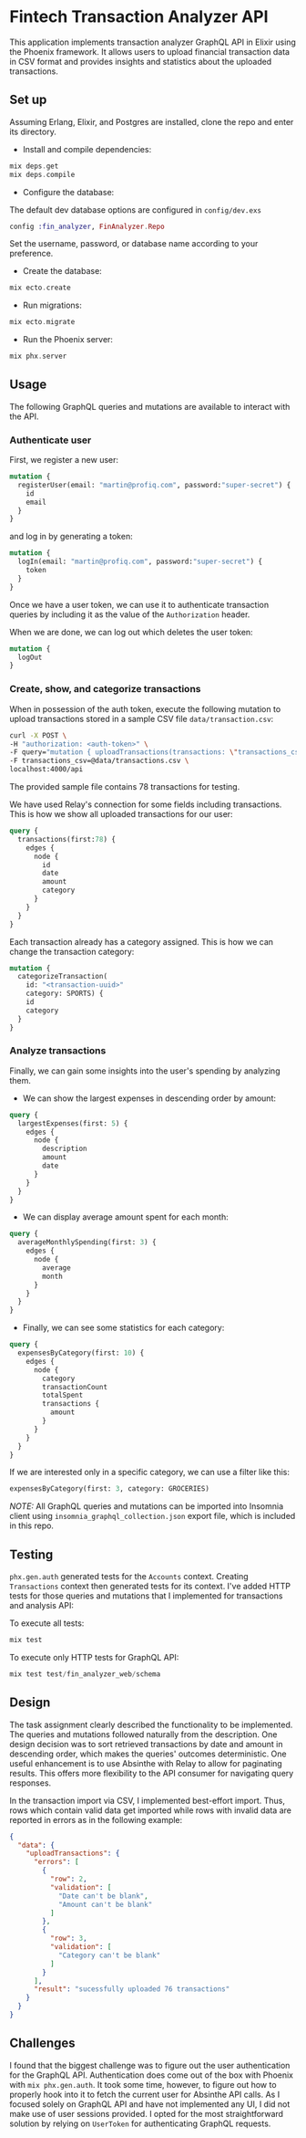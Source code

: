# Fintech Transaction Analyzer API

This application implements transaction analyzer GraphQL API in Elixir using the Phoenix framework. It allows users to
upload financial transaction data in CSV format and provides insights and statistics about the uploaded transactions.

## Set up

Assuming Erlang, Elixir, and Postgres are installed, clone the repo and enter its directory.

* Install and compile dependencies:

```elixir
mix deps.get
mix deps.compile
```

* Configure the database:

The default dev database options are configured in `config/dev.exs`

```elixir
config :fin_analyzer, FinAnalyzer.Repo
```

Set the username, password, or database name according to your preference.

* Create the database:

```elixir
mix ecto.create
```

* Run migrations:

```elixir
mix ecto.migrate
```

* Run the Phoenix server:

```elixir
mix phx.server
```


## Usage

The following GraphQL queries and mutations are available to interact with the API.


### Authenticate user

First, we register a new user:

```graphql
mutation {
  registerUser(email: "martin@profiq.com", password:"super-secret") {
    id
    email
  }
}
```
and log in by generating a token:

```graphql
mutation {
  logIn(email: "martin@profiq.com", password:"super-secret") {
    token
  }
}
```

Once we have a user token, we can use it to authenticate transaction queries by including it as the value of the `Authorization` header.

When we are done, we can log out which deletes the user token:

```graphql
mutation {
  logOut
}
```

### Create, show, and categorize transactions

When in possession of the auth token, execute the following mutation to upload
transactions stored in a sample CSV file `data/transaction.csv`:

```bash
curl -X POST \
-H "authorization: <auth-token>" \
-F query="mutation { uploadTransactions(transactions: \"transactions_csv\")}" \
-F transactions_csv=@data/transactions.csv \
localhost:4000/api
```

The provided sample file contains 78 transactions for testing. 

We have used Relay's connection for some fields including transactions. This is how we show all uploaded transactions for our user:

```graphql
query {
  transactions(first:78) {
    edges {
      node {
        id
        date
        amount
        category
      }
    }
  }
}
```

Each transaction already has a category assigned. This is how we can change the transaction category:

```graphql
mutation {
  categorizeTransaction(
    id: "<transaction-uuid>"
    category: SPORTS) {
    id
    category
  }
}
```


### Analyze transactions

Finally, we can gain some insights into the user's spending by analyzing them.

* We can show the largest expenses in descending order by amount:

```graphql
query {
  largestExpenses(first: 5) {
    edges {
      node {
        description
        amount
        date
      }
    }
  }
}
```

* We can display average amount spent for each month:


```graphql
query {
  averageMonthlySpending(first: 3) {
    edges {
      node {
        average
        month
      }
    }
  }
}
```

* Finally, we can see some statistics for each category:

```graphql
query {
  expensesByCategory(first: 10) {
    edges {
      node {
        category
        transactionCount
        totalSpent
        transactions {
          amount
        }
      }
    }
  }
}
```

If we are interested only in a specific category, we can use a filter like this:

```graphql
expensesByCategory(first: 3, category: GROCERIES)
```

*NOTE:* All GraphQL queries and mutations can be imported into Insomnia client using `insomnia_graphql_collection.json`
export file, which is included in this repo.

## Testing

`phx.gen.auth` generated tests for the `Accounts` context. Creating `Transactions` context then generated tests for
its context. I've added HTTP tests for those queries and mutations that I implemented for transactions and analysis API:

To execute all tests:

```elixir
mix test
```

To execute only HTTP tests for GraphQL API:

```elixir
mix test test/fin_analyzer_web/schema
```

## Design

The task assignment clearly described the functionality to be implemented. The queries and mutations followed naturally
from the description. One design decision was to sort retrieved transactions by date and amount in descending order,
which makes the queries' outcomes deterministic. One useful enhancement is to use Absinthe with Relay to allow for paginating
results. This offers more flexibility to the API consumer for navigating query responses.

In the transaction import via CSV, I implemented best-effort import. Thus, rows which contain
valid data get imported while rows with invalid data are reported in errors as in the following example:

```json
{
  "data": {
    "uploadTransactions": {
      "errors": [
        {
          "row": 2,
          "validation": [
            "Date can't be blank",
            "Amount can't be blank"
          ]
        },
        {
          "row": 3,
          "validation": [
            "Category can't be blank"
          ]
        }
      ],
      "result": "sucessfully uploaded 76 transactions"
    }
  }
}
```

## Challenges

I found that the biggest challenge was to figure out the user authentication for the GraphQL API. Authentication does
come out of the box with Phoenix with `mix phx.gen.auth`. It took some time, however, to figure out how to properly hook into it
to fetch the current user for Absinthe API calls. As I focused solely on GraphQL API and have not implemented any UI, I did
not make use of user sessions provided. I opted for the most straightforward solution by relying on `UserToken` for
authenticating GraphQL requests.
